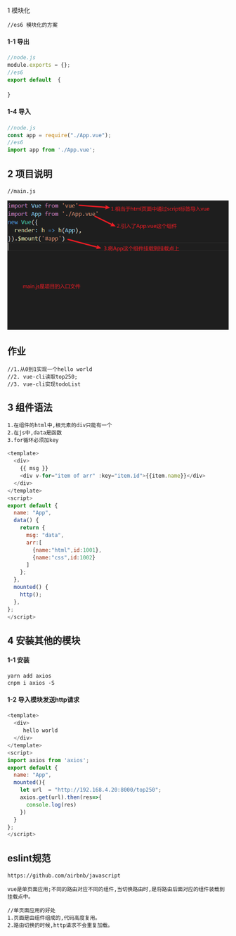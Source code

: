 1 模块化

```
//es6 模块化的方案
```

#### 1-1 导出

```js
//node.js
module.exports = {};
//es6
export default  {
    
}
```

#### 1-4 导入

```js
//node.js
const app = require("./App.vue");
//es6
import app from './App.vue';
```

## 2  项目说明

```
//main.js
```

![](src/assets/01.png)

## 作业

```
//1.从0到1实现一个hello world
//2. vue-cli读取top250;
//3. vue-cli实现todoList
```

## 3 组件语法

```
1.在组件的html中,根元素的div只能有一个
2.在js中,data是函数
3.for循环必须加key
```

```js
<template>
  <div>
    {{ msg }}
    <div v-for="item of arr" :key="item.id">{{item.name}}</div>
  </div>
</template>
<script>
export default {
  name: "App",
  data() {
    return {
      msg: "data",
      arr:[
        {name:"html",id:1001},
        {name:"css",id:1002}
      ]
    };
  },
  mounted() {
    http();
  },
};
</script>
```

## 4 安装其他的模块

#### 1-1 安装

```
yarn add axios
cnpm i axios -S
```

#### 1-2 导入模块发送http请求

```js
<template>
  <div>
     hello world
  </div>
</template>
<script>
import axios from 'axios';
export default {
  name: "App",
  mounted(){
    let url  = "http://192.168.4.20:8000/top250";
    axios.get(url).then(res=>{
      console.log(res)
    })
  }
};
</script>
```



## eslint规范

```
https://github.com/airbnb/javascript
```

```
vue是单页面应用;不同的路由对应不同的组件,当切换路由时,是将路由后面对应的组件装载到挂载点中。
```

```
//单页面应用的好处
1.页面是由组件组成的,代码高度复用。
2.路由切换的时候,http请求不会重复加载。
```

